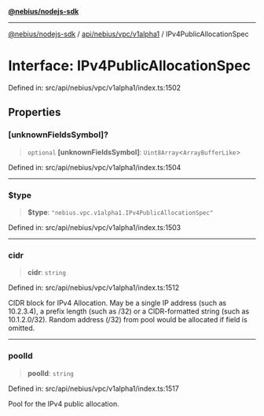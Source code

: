 [**@nebius/nodejs-sdk**](../../../../../README.md)

---

[@nebius/nodejs-sdk](../../../../../README.md) / [api/nebius/vpc/v1alpha1](../README.md) / IPv4PublicAllocationSpec

# Interface: IPv4PublicAllocationSpec

Defined in: src/api/nebius/vpc/v1alpha1/index.ts:1502

## Properties

### \[unknownFieldsSymbol\]?

> `optional` **\[unknownFieldsSymbol\]**: `Uint8Array`\<`ArrayBufferLike`\>

Defined in: src/api/nebius/vpc/v1alpha1/index.ts:1504

---

### $type

> **$type**: `"nebius.vpc.v1alpha1.IPv4PublicAllocationSpec"`

Defined in: src/api/nebius/vpc/v1alpha1/index.ts:1503

---

### cidr

> **cidr**: `string`

Defined in: src/api/nebius/vpc/v1alpha1/index.ts:1512

CIDR block for IPv4 Allocation.
May be a single IP address (such as 10.2.3.4),
a prefix length (such as /32) or a CIDR-formatted string (such as 10.1.2.0/32).
Random address (/32) from pool would be allocated if field is omitted.

---

### poolId

> **poolId**: `string`

Defined in: src/api/nebius/vpc/v1alpha1/index.ts:1517

Pool for the IPv4 public allocation.

